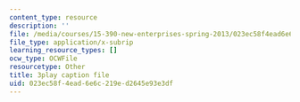 ```yaml
---
content_type: resource
description: ''
file: /media/courses/15-390-new-enterprises-spring-2013/023ec58f4ead6e6c219ed2645e93e3df_Ma3ANiGPVNU.srt
file_type: application/x-subrip
learning_resource_types: []
ocw_type: OCWFile
resourcetype: Other
title: 3play caption file
uid: 023ec58f-4ead-6e6c-219e-d2645e93e3df
---
```

